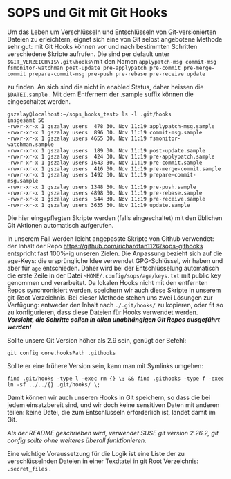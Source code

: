 # SOPS und Git mit Git Hooks

Um das Leben um Verschlüsseln und Entschlüsseln von Git-versionierten Dateien zu erleichtern, eignet sich eine von Git selbst angebotene Methode sehr gut: mit Git Hooks können vor und nach bestimmten Schritten verschiedene Skripte aufrufen. Die sind per default unter `$GIT_VERZEICHNIS\.git\hooks\`mit den Namen `applypatch-msg commit-msg fsmonitor-watchman post-update pre-applypatch pre-commit pre-merge-commit prepare-commit-msg pre-push pre-rebase pre-receive update `

zu finden. An sich sind die nicht in enabled Status, daher heissen die `$DATEI.sample` . Mit dem Entfernern der .sample suffix können die eingeschaltet werden.

```shell
gszalay@localhost:~/sops_hooks_test> ls -l .git/hooks
insgesamt 56
-rwxr-xr-x 1 gszalay users  478 30. Nov 11:19 applypatch-msg.sample
-rwxr-xr-x 1 gszalay users  896 30. Nov 11:19 commit-msg.sample
-rwxr-xr-x 1 gszalay users 4655 30. Nov 11:19 fsmonitor-watchman.sample
-rwxr-xr-x 1 gszalay users  189 30. Nov 11:19 post-update.sample
-rwxr-xr-x 1 gszalay users  424 30. Nov 11:19 pre-applypatch.sample
-rwxr-xr-x 1 gszalay users 1643 30. Nov 11:19 pre-commit.sample
-rwxr-xr-x 1 gszalay users  416 30. Nov 11:19 pre-merge-commit.sample
-rwxr-xr-x 1 gszalay users 1492 30. Nov 11:19 prepare-commit-msg.sample
-rwxr-xr-x 1 gszalay users 1348 30. Nov 11:19 pre-push.sample
-rwxr-xr-x 1 gszalay users 4898 30. Nov 11:19 pre-rebase.sample
-rwxr-xr-x 1 gszalay users  544 30. Nov 11:19 pre-receive.sample
-rwxr-xr-x 1 gszalay users 3635 30. Nov 11:19 update.sample
```

Die hier eingepflegten Skripte werden (falls eingeschaltet) mit den üblichen Git Aktionen automatisch aufgerufen.

In unserem Fall werden leicht angepasste Skripte von Github verwendet: der Inhalt der Repo https://github.com/richardfan1126/sops-githooks entspricht fast 100%-ig unseren Zielen. Die Anpassung bezieht sich auf die age-Keys: die ursprüngliche Idee verwendet GPG-Schlüssel, wir haben und aber für `age` entschieden. Daher wird bei der Entschlüsselung automatisch die erste Zeile in der Datei `~HOME/.config/sops/age/keys.txt` mit public key genommen und verarbeitet. Da lokalen Hooks nicht mit den entfernten Repos synchronisiert werden, speichern wir auch diese Skripte in unserem git-Root Verzeichnis. Bei dieser Methode stehen uns zwei Lösungen zur Verfügung: entweder den Inhalt nach `./.git/hooks/` zu kopieren, oder fit so zu konfigurieren, dass diese Dateien für Hooks verwendet werden. ***Vorsicht, die Schritte sollen in allen unabhängigen Git Repos ausgeführt werden!***

Sollte unsere Git Version höher als 2.9 sein, genügt der Befehl:

```shell
git config core.hooksPath .githooks
```

Sollte er eine frühere Version sein, kann man mit Symlinks umgehen: 

```shell
find .git/hooks -type l -exec rm {} \; && find .githooks -type f -exec ln -sf ../../{} .git/hooks/ \;
```

Damit können wir auch unseren Hooks in Git speichern, so dass die bei jedem einsatzbereit sind, und wir doch keine sensitiven Daten mit anderen teilen: keine Datei, die zum Entschlüsseln erforderlich ist, landet damit im Git.

*Als der README geschrieben wird, verwendet SUSE git version 2.26.2, git config sollte ohne weiteres überall funktionieren.*

Eine wichtige Voraussetzung für die Logik ist eine Liste der zu verschlüsselnden Dateien in einer Texdtatei in git Root Verzeichnis: `.secret_files` .

